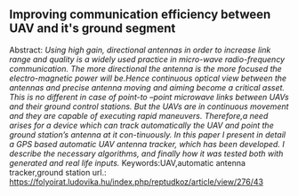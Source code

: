 ## Improving communication efficiency between UAV and it's ground segment
Abstract:
*Using high gain, directional antennas in order to increase link range and quality is a widely used practice in micro-wave radio-frequency communication. The more directional the antenna is the more focused the electro-magnetic power will be.Hence continuous optical view between the antennas and precise antenna moving and aiming become a critical asset. This is no different in case of point-to –point microwave links between UAVs and their ground control stations. But the UAVs are in continuous movement and they are capable of executing rapid maneuvers. Therefore,a need arises for a device which can track automatically the UAV and point the ground station’s antenna at it con-tinuously. In this paper I present in detail a GPS based automatic UAV antenna tracker, which has been developed. I describe the necessary algorithms, and finally how it was tested both with generated and real life inputs.*
Keywords:UAV,automatic antenna tracker,ground station
url.: https://folyoirat.ludovika.hu/index.php/reptudkoz/article/view/276/43

